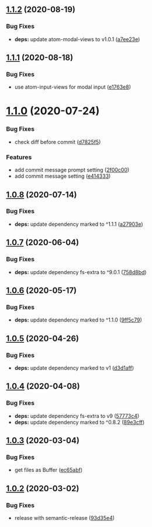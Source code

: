 ## [1.1.2](https://github.com/UziTech/sync-settings-git-location/compare/v1.1.1...v1.1.2) (2020-08-19)


### Bug Fixes

* **deps:** update atom-modal-views to v1.0.1 ([a7ee23e](https://github.com/UziTech/sync-settings-git-location/commit/a7ee23e7f3eb943d612b45c7a97db24fe6cc0140))

## [1.1.1](https://github.com/UziTech/sync-settings-git-location/compare/v1.1.0...v1.1.1) (2020-08-18)


### Bug Fixes

* use atom-input-views for modal input ([e1763e8](https://github.com/UziTech/sync-settings-git-location/commit/e1763e8320364c80ac1351f772803f315f069a4c))

# [1.1.0](https://github.com/UziTech/sync-settings-git-location/compare/v1.0.8...v1.1.0) (2020-07-24)


### Bug Fixes

* check diff before commit ([d7825f5](https://github.com/UziTech/sync-settings-git-location/commit/d7825f5606b20ee6a78e5c1666c9a0e61129d82f))


### Features

* add commit message prompt setting ([2f00c00](https://github.com/UziTech/sync-settings-git-location/commit/2f00c00576e7d02538cefeff5c48d037bd78fdcd))
* add commit message setting ([e414333](https://github.com/UziTech/sync-settings-git-location/commit/e4143338cca43527405bb08bea3d1bed4a90d66b))

## [1.0.8](https://github.com/UziTech/sync-settings-git-location/compare/v1.0.7...v1.0.8) (2020-07-14)


### Bug Fixes

* **deps:** update dependency marked to ^1.1.1 ([a27903e](https://github.com/UziTech/sync-settings-git-location/commit/a27903ee6405f26517bae2ae5d67a06a5639072f))

## [1.0.7](https://github.com/UziTech/sync-settings-git-location/compare/v1.0.6...v1.0.7) (2020-06-04)


### Bug Fixes

* **deps:** update dependency fs-extra to ^9.0.1 ([758d8bd](https://github.com/UziTech/sync-settings-git-location/commit/758d8bdfb3e66226d5da4ef9fc9d6113c1abe606))

## [1.0.6](https://github.com/UziTech/sync-settings-git-location/compare/v1.0.5...v1.0.6) (2020-05-17)


### Bug Fixes

* **deps:** update dependency marked to ^1.1.0 ([9ff5c79](https://github.com/UziTech/sync-settings-git-location/commit/9ff5c79ff3be2d24678a2ac7ab9e7b4e9255e06f))

## [1.0.5](https://github.com/UziTech/sync-settings-git-location/compare/v1.0.4...v1.0.5) (2020-04-26)


### Bug Fixes

* **deps:** update dependency marked to v1 ([d3d1aff](https://github.com/UziTech/sync-settings-git-location/commit/d3d1aff0458289a34700ddd8fab6f0e5ffd10610))

## [1.0.4](https://github.com/UziTech/sync-settings-git-location/compare/v1.0.3...v1.0.4) (2020-04-08)


### Bug Fixes

* **deps:** update dependency fs-extra to v9 ([57773c4](https://github.com/UziTech/sync-settings-git-location/commit/57773c45607781ca1071374f54c0212adc0333d7))
* **deps:** update dependency marked to ^0.8.2 ([89e3cff](https://github.com/UziTech/sync-settings-git-location/commit/89e3cff84ef648502bc576a55bc7ef253cd23e47))

## [1.0.3](https://github.com/UziTech/sync-settings-git-location/compare/v1.0.2...v1.0.3) (2020-03-04)


### Bug Fixes

* get files as Buffer ([ec65abf](https://github.com/UziTech/sync-settings-git-location/commit/ec65abfa0150ae1e11cfe4136d3ff469d55987c5))

## [1.0.2](https://github.com/UziTech/sync-settings-git-location/compare/v1.0.1...v1.0.2) (2020-03-02)


### Bug Fixes

* release with semantic-release ([93d35e4](https://github.com/UziTech/sync-settings-git-location/commit/93d35e48dd50f5b412436897ae289c5c555c9861))
